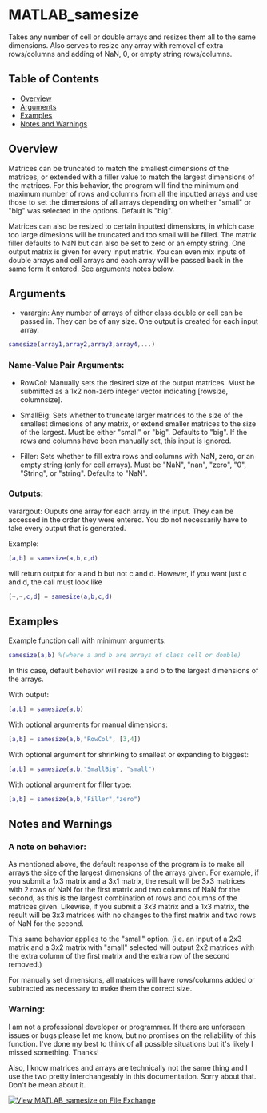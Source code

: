 # MATLAB_samesize
Takes any number of cell or double arrays and resizes them all to the same dimensions. Also serves to resize any array with removal of extra rows/columns and adding of NaN, 0, or empty string rows/columns.

## Table of Contents
* [Overview](#overview)
* [Arguments](#arguments)
* [Examples](#examples)
* [Notes and Warnings](#notes-and-warnings)

## Overview
Matrices can be truncated to match the smallest dimensions of the
matrices, or extended with a filler value to match the largest dimensions
of the matrices. For this behavior, the program will find the
minimum and maximum number of rows and columns from all the inputted
arrays and use those to set the dimensions of all arrays depending on
whether "small" or "big" was selected in the options. Default is "big".

Matrices can also be resized to certain inputted dimensions, in which case too large dimesions will be truncated and too small will be filled.
The matrix filler defaults to NaN but can also be set to zero or an empty string.
One output matrix is given for every input matrix.
You can even mix inputs of double arrays and cell arrays and each array will be passed back in the same form it entered.
See arguments notes below.

## Arguments

* varargin: Any number of arrays of either class double or cell can be passed in. They can be of any size. One output is created for each input array.

```MATLAB
samesize(array1,array2,array3,array4,...)
```

### Name-Value Pair Arguments:

* RowCol: Manually sets the desired size of the output matrices. Must be submitted as a 1x2 non-zero integer vector indicating [rowsize, columnsize].

* SmallBig: Sets whether to truncate larger matrices to the size of the smallest dimesions of any matrix, or extend smaller matrices to the size of the largest. Must be either "small" or "big". Defaults to "big". If the rows and columns have been manually set, this input is ignored.

* Filler: Sets whether to fill extra rows and columns with NaN, zero, or an empty string (only for cell arrays). Must be "NaN", "nan", "zero", "0", "String", or "string". Defaults to "NaN".

### Outputs:

varargout: Ouputs one array for each array in the input. They can be accessed in the order they were entered. You do not necessarily have to take every output that is generated.

Example: 
```MATLAB
[a,b] = samesize(a,b,c,d)
```
will return output for a and b but not c and d. However, if you want just c and d, the call must look like
```MATLAB
[~,~,c,d] = samesize(a,b,c,d)
```

## Examples

Example function call with minimum arguments:

```MATLAB
samesize(a,b) %(where a and b are arrays of class cell or double)
```

In this case, default behavior will resize a and b to the largest dimensions of the arrays.

With output:

```MATLAB
[a,b] = samesize(a,b)
```

With optional arguments for manual dimensions:

```MATLAB
[a,b] = samesize(a,b,"RowCol", [3,4])
```

With optional argument for shrinking to smallest or expanding to biggest:

```MATLAB
[a,b] = samesize(a,b,"SmallBig", "small")
```

With optional argument for filler type:

```MATLAB
[a,b] = samesize(a,b,"Filler","zero")
```

## Notes and Warnings

### A note on behavior:

As mentioned above, the default response of the program is to make all
arrays the size of the largest dimensions of the arrays given. For
example, if you submit a 1x3 matrix and a 3x1 matrix, the result will be
3x3 matrices with 2 rows of NaN for the first matrix and two columns of 
NaN for the second, as this is the largest combination of rows and 
columns of the matrices given. Likewise, if you submit a 3x3 matrix and 
a 1x3 matrix, the result will be 3x3 matrices with no changes to the 
first matrix and two rows of NaN for the second.

This same behavior applies to the "small" 
option. (i.e. an input of a 2x3 matrix and a 3x2 matrix with "small" 
selected will output 2x2 matrices with the extra column of the first
matrix and the extra row of the second removed.)

For manually set dimensions, all matrices will have rows/columns added or subtracted as necessary to make them the correct size.

### Warning:

I am not a professional developer or programmer. If there are unforseen issues or bugs please let me know, but no promises on the reliability of this function. I've done my best to think of all possible situations but it's likely I missed something. Thanks!

Also, I know matrices and arrays are technically not the same thing and I use the two pretty interchangeably in this documentation. Sorry about that. Don't be mean about it.

[![View MATLAB_samesize on File Exchange](https://www.mathworks.com/matlabcentral/images/matlab-file-exchange.svg)](https://www.mathworks.com/matlabcentral/fileexchange/107470-matlab_samesize)
